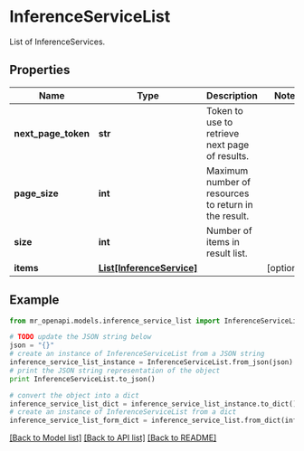 # InferenceServiceList

List of InferenceServices.

## Properties
Name | Type | Description | Notes
------------ | ------------- | ------------- | -------------
**next_page_token** | **str** | Token to use to retrieve next page of results. | 
**page_size** | **int** | Maximum number of resources to return in the result. | 
**size** | **int** | Number of items in result list. | 
**items** | [**List[InferenceService]**](InferenceService.md) |  | [optional] 

## Example

```python
from mr_openapi.models.inference_service_list import InferenceServiceList

# TODO update the JSON string below
json = "{}"
# create an instance of InferenceServiceList from a JSON string
inference_service_list_instance = InferenceServiceList.from_json(json)
# print the JSON string representation of the object
print InferenceServiceList.to_json()

# convert the object into a dict
inference_service_list_dict = inference_service_list_instance.to_dict()
# create an instance of InferenceServiceList from a dict
inference_service_list_form_dict = inference_service_list.from_dict(inference_service_list_dict)
```
[[Back to Model list]](../README.md#documentation-for-models) [[Back to API list]](../README.md#documentation-for-api-endpoints) [[Back to README]](../README.md)


